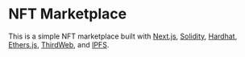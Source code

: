 # NFT Marketplace

This is a simple NFT marketplace built with [Next.js](https://nextjs.org/), [Solidity](https://docs.soliditylang.org/en/v0.8.9/), [Hardhat](https://hardhat.org/), [Ethers.js](https://docs.ethers.io/v5/), [ThirdWeb](https://thirdweb.com/), and [IPFS](https://ipfs.io/).
